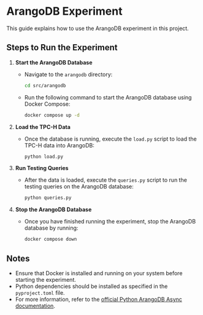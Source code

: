 # ArangoDB Experiment

This guide explains how to use the ArangoDB experiment in this project.

## Steps to Run the Experiment

1. **Start the ArangoDB Database**
   - Navigate to the `arangodb` directory:
     ```bash
     cd src/arangodb
     ```
   - Run the following command to start the ArangoDB database using Docker Compose:
     ```bash
     docker compose up -d
     ```

2. **Load the TPC-H Data**
   - Once the database is running, execute the `load.py` script to load the TPC-H data into ArangoDB:
     ```bash
     python load.py
     ```

3. **Run Testing Queries**
   - After the data is loaded, execute the `queries.py` script to run the testing queries on the ArangoDB database:
     ```bash
     python queries.py
     ```

4. **Stop the ArangoDB Database**
   - Once you have finished running the experiment, stop the ArangoDB database by running:
     ```bash
     docker compose down
     ```

## Notes
- Ensure that Docker is installed and running on your system before starting the experiment.
- Python dependencies should be installed as specified in the `pyproject.toml` file.
- For more information, refer to the [official Python ArangoDB Async documentation](https://python-arango-async.readthedocs.io/en/latest/).
